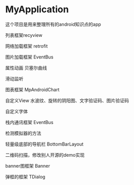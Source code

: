 # MyApplication
这个项目是用来整理所有的android知识点的app

列表框架recyview

网络加载框架 retrofit

图片加载框架 EventBus

属性动画 贝塞尔曲线

滑动监听

图表框架 MpAndroidChart

自定义View 水波纹、旋转的阴阳图、文字验证码、图片验证码

自定义字体

栈内通讯框架 EventBus

检测模拟器的方法

轻量级底部的导航栏 BottomBarLayout

二维码扫描，修改别人开源的demo实现

banner图框架  Banner

弹框的框架   TDialog

